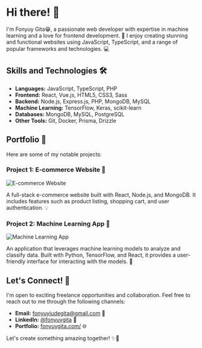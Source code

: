 # Hi there! 👋

I'm Fonyuy Gita😁, a passionate web developer with expertise in machine learning and a love for frontend development. 🚀 I enjoy creating stunning and functional websites using JavaScript, TypeScript, and a range of popular frameworks and technologies. 💻

## Skills and Technologies 🛠️

- **Languages:** JavaScript, TypeScript, PHP
- **Frontend:** React, Vue.js, HTML5, CSS3, Sass
- **Backend:** Node.js, Express.js, PHP, MongoDB, MySQL
- **Machine Learning:** TensorFlow, Keras, scikit-learn
- **Databases:** MongoDB, MySQL, PostgreSQL
- **Other Tools:** Git, Docker, Prisma, Drizzle

## Portfolio 💼

Here are some of my notable projects:

### Project 1: E-commerce Website 🛒
![E-commerce Website](/images/ecommerce.png)

A full-stack e-commerce website built with React, Node.js, and MongoDB. It includes features such as product listing, shopping cart, and user authentication. 💡

### Project 2: Machine Learning App 🤖
![Machine Learning App](/images/ml-app.png)

An application that leverages machine learning models to analyze and classify data. Built with Python, TensorFlow, and React, it provides a user-friendly interface for interacting with the models. 🧠

## Let's Connect! 🤝

I'm open to exciting freelance opportunities and collaboration. Feel free to reach out to me through the following channels:

- **Email:** [fonyuyjudegita@gmail.com](mailto:fonyuyjudegita@@gmail.com) 📧
- **LinkedIn:** [@fonyuygita](https://www.linkedin.com/in/your-profile) 💼
- **Portfolio:** [fonyuygita.com/](https://your-port) 🌐

Let's create something amazing together! ✨🚀
